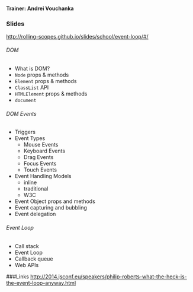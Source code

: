 #### Trainer: Andrei Vouchanka

### Slides
http://rolling-scopes.github.io/slides/school/event-loop/#/

###### DOM
* What is DOM?
* `Node` props & methods
* `Element` props & methods
* `ClassList` API
* `HTMLElement` props & methods
* `document`

###### DOM Events
* Triggers
* Event Types
  * Mouse Events
  * Keyboard Events
  * Drag Events
  * Focus Events
  * Touch Events
* Event Handling Models
  * inline
  * traditional
  * W3C
* Event Object props and methods
* Event capturing and bubbling
* Event delegation

###### Event Loop
* Call stack
* Event Loop
* Callback queue
* Web APIs

###Links
http://2014.jsconf.eu/speakers/philip-roberts-what-the-heck-is-the-event-loop-anyway.html
